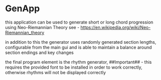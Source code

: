# GenApp

this application can be used to generate short or long chord progression using Neo-Riemannian Theory see - https://en.wikipedia.org/wiki/Neo-Riemannian_theory

in addition to this the generator uses randomly generated section lengths, configurable from the main gui and is able to maintain a balance around section endings and key changes

the final program element is the rhythm generator, ##Important## - this requires the provided font to be installed in order to work correctly, otherwise rhythms will not be displayed correctly

